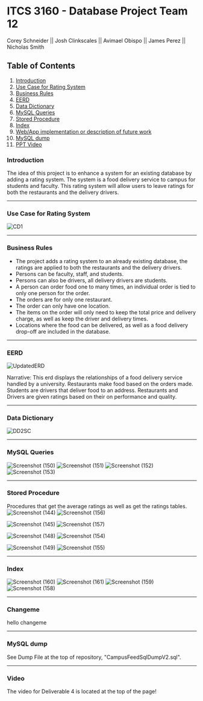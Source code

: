 
# ITCS 3160 - Database Project Team 12
Corey Schneider || Josh Clinkscales || Avimael Obispo || James Perez || Nicholas Smith


## Table of Contents
1. [ Introduction ](#intro)  
2. [ Use Case for Rating System ](#use-case)
3. [ Business Rules](#business-rules)
4. [ EERD ](#eerd)
5. [ Data Dictionary ](#DataDictionary)
6. [ MySQL Queries](#mysql-queries)
7. [ Stored Procedure](#stored-procedure)
8. [ Index ](#index)
9. [ Web/App implementation or description of future work](#changeme)
10. [ MySQL dump ](#mysql-dump)
11. [ PPT Video ](#ppt)
  
<a name="intro"></a>  
### Introduction
The idea of this project is to enhance a system for an existing database by adding a rating system. The system is a food delivery service to campus for students and faculty. This rating system will allow users to leave ratings for both the restaurants and the delivery drivers.

<hr>

<a name="use-case"></a>  
### Use Case for Rating System
![CD1](https://user-images.githubusercontent.com/57717125/99924725-5ccfa600-2d09-11eb-8414-fd4f727cb90b.png)


<hr>

<a name="business-rules"></a>  
### Business Rules
* The project adds a rating system to an already existing database, the ratings are applied to both the restaurants and the delivery drivers.
* Persons can be faculty, staff, and students.
* Persons can also be drivers, all delivery drivers are students.
* A person can order food one to many times, an individual order is tied to only one person for the order.
* The orders are for only one restaurant.
* The order can only have one location.
* The items on the order will only need to keep the total price and delivery charge, as well as keep the driver and delivery times.
* Locations where the food can be delivered, as well as a food delivery drop-off are included in the database.

<hr>

<a name="eerd"></a>  
### EERD
![UpdatedERD](https://user-images.githubusercontent.com/57717125/101294300-6dd9e600-37e4-11eb-9d04-ecd3e7a74e57.png)

Narrative: This erd displays the relationships of a food delivery service handled by a university. Restaurants make food based on the orders made. Students are drivers that deliver food to an address. Restaurants and Drivers are given ratings based on their on performance and quality.

<hr>

<a name="DataDictionary"></a>  
### Data Dictionary
![DD2SC](https://user-images.githubusercontent.com/57717125/101294309-7b8f6b80-37e4-11eb-97aa-94efba01351a.png)

<hr>

<a name="mysql-queries"></a>  
### MySQL Queries
![Screenshot (150)](https://user-images.githubusercontent.com/57717125/102268191-fe04e300-3ee8-11eb-82f6-ab985804c473.png)
![Screenshot (151)](https://user-images.githubusercontent.com/57717125/102268330-2d1b5480-3ee9-11eb-8be4-d774c9e85930.png)
![Screenshot (152)](https://user-images.githubusercontent.com/57717125/102268228-09f0a500-3ee9-11eb-99b4-eb4991e81a79.png)
![Screenshot (153)](https://user-images.githubusercontent.com/57717125/102268345-33a9cc00-3ee9-11eb-8366-9c1ccbd1cbcf.png)

<hr>

<a name="stored-procedure"></a>  
### Stored Procedure
Procedures that get the average ratings as well as get the ratings tables.
![Screenshot (144)](https://user-images.githubusercontent.com/57717125/102252678-5bdb0000-3ed4-11eb-89c5-b4ad6bced6a7.png)
![Screenshot (156)](https://user-images.githubusercontent.com/57717125/102284813-e33f6800-3f02-11eb-88c3-58cbe45f297a.png)

![Screenshot (145)](https://user-images.githubusercontent.com/57717125/102252721-6ac1b280-3ed4-11eb-9011-c88971907105.png)
![Screenshot (157)](https://user-images.githubusercontent.com/57717125/102284829-edf9fd00-3f02-11eb-812c-3d990ac5188b.png)

![Screenshot (148)](https://user-images.githubusercontent.com/57717125/102252745-7319ed80-3ed4-11eb-9baa-91c953cf75ea.png)
![Screenshot (154)](https://user-images.githubusercontent.com/57717125/102284847-f94d2880-3f02-11eb-89a0-3a47f52f3475.png)

![Screenshot (149)](https://user-images.githubusercontent.com/57717125/102252759-79a86500-3ed4-11eb-9cc5-16c047ad2bb5.png)
![Screenshot (155)](https://user-images.githubusercontent.com/57717125/102284858-00743680-3f03-11eb-8e40-2e9303fccda4.png)


<hr>

<a name="index"></a>  
### Index
![Screenshot (160)](https://user-images.githubusercontent.com/57717125/102275797-eda63580-3ef3-11eb-8941-2359979b8f6a.png)
![Screenshot (161)](https://user-images.githubusercontent.com/57717125/102275839-ff87d880-3ef3-11eb-9952-5508bf5ff5ad.png)
![Screenshot (159)](https://user-images.githubusercontent.com/57717125/102275977-2fcf7700-3ef4-11eb-9c64-b50dcb56bb73.png)
![Screenshot (158)](https://user-images.githubusercontent.com/57717125/102275998-35c55800-3ef4-11eb-99ce-b2bb150c5640.png)



<hr>

<a name="changeme"></a>  
### Changeme
hello changeme

<hr>

<a name="mysql-dump"></a>  
### MySQL dump
See Dump File at the top of repository, "CampusFeedSqlDumpV2.sql".

<hr>

<a name="ppt"></a>  
### Video
The video for Deliverable 4 is located at the top of the page!
